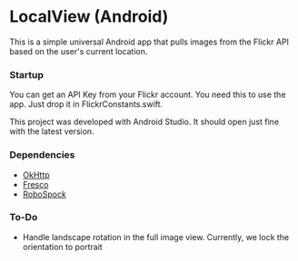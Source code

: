 # LocalView (Android) #

This is a simple universal Android app that pulls images from the Flickr API based on the user's current location.

### Startup
You can get an API Key from your Flickr account. You need this to use the app. Just drop it in FlickrConstants.swift.

This project was developed with Android Studio. It should open just fine with the latest version.

### Dependencies ###
* [OkHttp](http://square.github.io/okhttp/)
* [Fresco](https://github.com/facebook/fresco)
* [RoboSpock](http://robospock.org)

### To-Do ###
* Handle landscape rotation in the full image view. Currently, we lock the orientation to portrait
